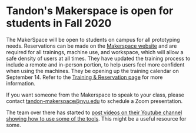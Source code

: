 # Tandon's Makerspace is open for students in Fall 2020

The MakerSpace will be open to students on campus for all prototyping needs. Reservations can be made on the [Makerspace website](http://makerspace.engineering.nyu.edu/) and are required for all trainings, machine use, and workspace, which will allow a safe density of users at all times. They have updated the training process to include a remote and in-person portion, to help users feel more confident when using the machines. They be opening up the training calendar on September 14. Refer to the [Training & Reservation page](http://makerspace.engineering.nyu.edu/training/) for more information. 

If you want someone from the Makerspace to speak to your class, please contact [tandon-makerspace@nyu.edu](mailto:tandon-makerspace@nyu.edu) to schedule a Zoom presentation.

The team over there has started to [post videos on their Youtube channel showing how to use some of the tools](https://www.youtube.com/channel/UCbNsooKLjbRgRa8RQoVgAaQ). This might be a useful resource for some.
